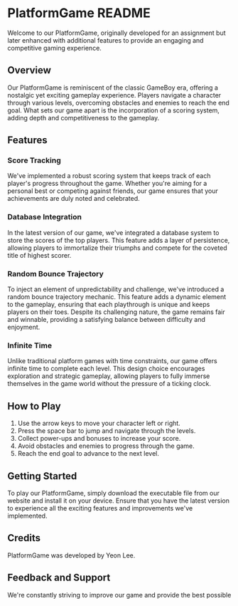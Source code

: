 # PlatformGame README

Welcome to our PlatformGame, originally developed for an assignment but later enhanced with additional features to provide an engaging and competitive gaming experience. 

## Overview

Our PlatformGame is reminiscent of the classic GameBoy era, offering a nostalgic yet exciting gameplay experience. Players navigate a character through various levels, overcoming obstacles and enemies to reach the end goal. What sets our game apart is the incorporation of a scoring system, adding depth and competitiveness to the gameplay.

## Features

### Score Tracking
We've implemented a robust scoring system that keeps track of each player's progress throughout the game. Whether you're aiming for a personal best or competing against friends, our game ensures that your achievements are duly noted and celebrated.

### Database Integration
In the latest version of our game, we've integrated a database system to store the scores of the top players. This feature adds a layer of persistence, allowing players to immortalize their triumphs and compete for the coveted title of highest scorer.

### Random Bounce Trajectory
To inject an element of unpredictability and challenge, we've introduced a random bounce trajectory mechanic. This feature adds a dynamic element to the gameplay, ensuring that each playthrough is unique and keeps players on their toes. Despite its challenging nature, the game remains fair and winnable, providing a satisfying balance between difficulty and enjoyment.

### Infinite Time
Unlike traditional platform games with time constraints, our game offers infinite time to complete each level. This design choice encourages exploration and strategic gameplay, allowing players to fully immerse themselves in the game world without the pressure of a ticking clock.

## How to Play

1. Use the arrow keys to move your character left or right.
2. Press the space bar to jump and navigate through the levels.
3. Collect power-ups and bonuses to increase your score.
4. Avoid obstacles and enemies to progress through the game.
5. Reach the end goal to advance to the next level.

## Getting Started

To play our PlatformGame, simply download the executable file from our website and install it on your device. Ensure that you have the latest version to experience all the exciting features and improvements we've implemented.

## Credits

PlatformGame was developed by Yeon Lee. 

## Feedback and Support

We're constantly striving to improve our game and provide the best possible
